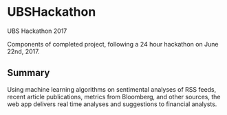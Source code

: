 # UBSHackathon
UBS Hackathon 2017

Components of completed project, following a 24 hour hackathon on June 22nd, 2017. 

Summary
------
Using machine learning algorithms on sentimental analyses of RSS feeds, recent article publications, metrics from Bloomberg, and other sources, the web app delivers real time analyses and suggestions to financial analysts. 
